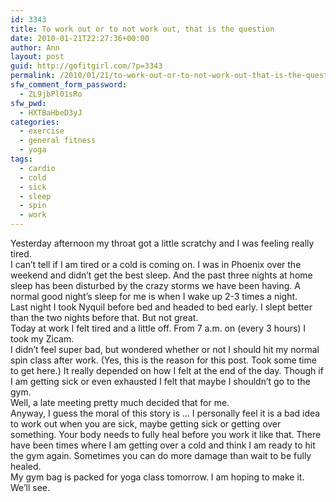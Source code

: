 ```yaml
---
id: 3343
title: To work out or to not work out, that is the question
date: 2010-01-21T22:27:36+00:00
author: Ann
layout: post
guid: http://gofitgirl.com/?p=3343
permalink: /2010/01/21/to-work-out-or-to-not-work-out-that-is-the-question/
sfw_comment_form_password:
  - ZL9jbPl01sRo
sfw_pwd:
  - HXTBaHbeD3yJ
categories:
  - exercise
  - general fitness
  - yoga
tags:
  - cardio
  - cold
  - sick
  - sleep
  - spin
  - work
---
```

Yesterday afternoon my throat got a little scratchy and I was feeling really tired.  
I can&#8217;t tell if I am tired or a cold is coming on. I was in Phoenix over the weekend and didn&#8217;t get the best sleep. And the past three nights at home sleep has been disturbed by the crazy storms we have been having. A normal good night&#8217;s sleep for me is when I wake up 2-3 times a night.  
Last night I took Nyquil before bed and headed to bed early. I slept better than the two nights before that. But not great.  
Today at work I felt tired and a little off. From 7 a.m. on (every 3 hours) I took my Zicam.  
I didn&#8217;t feel super bad, but wondered whether or not I should hit my normal spin class after work. (Yes, this is the reason for this post. Took some time to get here.) It really depended on how I felt at the end of the day. Though if I am getting sick or even exhausted I felt that maybe I shouldn&#8217;t go to the gym.  
Well, a late meeting pretty much decided that for me.  
Anyway, I guess the moral of this story is &#8230; I personally feel it is a bad idea to work out when you are sick, maybe getting sick or getting over something. Your body needs to fully heal before you work it like that. There have been times where I am getting over a cold and think I am ready to hit the gym again. Sometimes you can do more damage than wait to be fully healed.  
My gym bag is packed for yoga class tomorrow. I am hoping to make it. We&#8217;ll see.